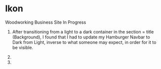 # Ikon
Woodworking Business Site In Progress

1) After transitioning from a light to a dark container in the section = title (Background), I found that I had to update my Hamburger Navbar to Dark from Light, inverse to what someone may expect, in order for it to be visible.

2) 
3) 
